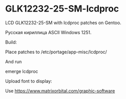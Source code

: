 # GLK12232-25-SM-lcdproc
LCD GLK12232-25-SM with lcdproc patches on Gentoo.

Русская кириллица ASCII Windows 1251.

Build:

Place patches to /etc/portage/app-misc/lcdproc/

And run

emerge lcdproc

Upload font to display:

Use https://www.matrixorbital.com/graphic-software
